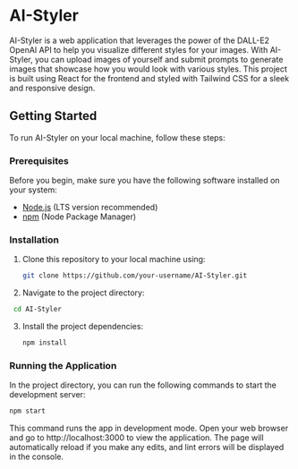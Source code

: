 # AI-Styler

AI-Styler is a web application that leverages the power of the DALL-E2 OpenAI API to help you visualize different styles for your images. With AI-Styler, you can upload images of yourself and submit prompts to generate images that showcase how you would look with various styles. This project is built using React for the frontend and styled with Tailwind CSS for a sleek and responsive design.

## Getting Started

To run AI-Styler on your local machine, follow these steps:

### Prerequisites

Before you begin, make sure you have the following software installed on your system:

- [Node.js](https://nodejs.org/) (LTS version recommended)
- [npm](https://www.npmjs.com/) (Node Package Manager)

### Installation

1. Clone this repository to your local machine using:

   ```bash
   git clone https://github.com/your-username/AI-Styler.git
   ```

2. Navigate to the project directory:

  ```bash
   cd AI-Styler
   ```
3. Install the project dependencies:

   ```bash
   npm install
   ```

### Running the Application

In the project directory, you can run the following commands to start the development server:

```bash
npm start
```

This command runs the app in development mode. Open your web browser and go to http://localhost:3000 to view the application. The page will automatically reload if you make any edits, and lint errors will be displayed in the console.

  

